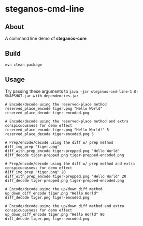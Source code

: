 # steganos-cmd-line

## About
A command line demo of **steganos-core**

## Build
`mvn clean package`

## Usage
Try passing these arguments to `java -jar steganos-cmd-line-1.0-SNAPSHOT-jar-with-dependencies.jar`

```
# Encode/decode using the reserved-place method
reserved_place_encode tiger.png "Hello World"
reserved_place_decode tiger-encoded.png

# Encode/decode using the reserved-place method and extra conspicuousness for demo effect
reserved_place_encode tiger.png "Hello World!" 5
reserved_place_decode tiger-encoded.png 5

# Prep/encode/decode using the diff w/ prep method
diff_img_prep "tiger.png"
diff_with_prep_encode tiger-prepped.png "Hello World"
diff_decode tiger-prepped.png tiger-prepped-encoded.png

# Prep/encode/decode using the diff w/ prep method and extra conspicuousness for demo effect
diff_img_prep "tiger.png" 20
diff_with_prep_encode tiger-prepped.png "Hello World" 20
diff_decode tiger-prepped.png tiger-prepped-encoded.png

# Encode/decode using the up/down diff method
up_down_diff_encode tiger.png "Hello World"
diff_decode tiger.png tiger-encoded.png

# Encode/decode using the up/down diff method and extra conspicuousness for demo effect
up_down_diff_encode tiger.png "Hello World" 80
diff_decode tiger.png tiger-encoded.png
```
